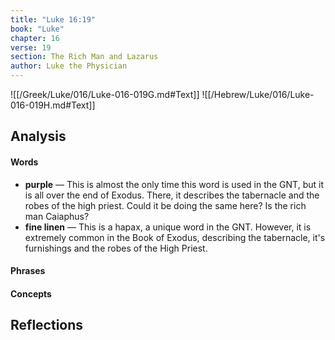 ```yaml
---
title: "Luke 16:19"
book: "Luke"
chapter: 16
verse: 19
section: The Rich Man and Lazarus
author: Luke the Physician
---
```

![[/Greek/Luke/016/Luke-016-019G.md#Text]]
![[/Hebrew/Luke/016/Luke-016-019H.md#Text]]

## Analysis

#### Words
- **purple** — This is almost the only time this word is used in the GNT, but it is all over the end of Exodus.  There, it describes the tabernacle and the robes of the high priest.  Could it be doing the same here?  Is the rich man Caiaphus?
- **fine linen** — This is a hapax, a unique word in the GNT.  However, it is extremely common in the Book of Exodus, describing the tabernacle, it's furnishings and the robes of the High Priest.

#### Phrases

#### Concepts

## Reflections
